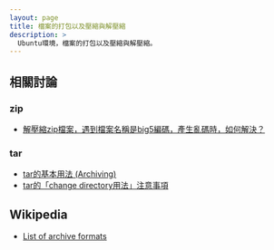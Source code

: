 ```yaml
---
layout: page
title: 檔案的打包以及壓縮與解壓縮
description: >
  Ubuntu環境，檔案的打包以及壓縮與解壓縮。
---
```


## 相關討論


### zip

* [解壓縮zip檔案，遇到檔案名稱是big5編碼，產生亂碼時，如何解決？](/book-ubuntu-qna/read/case/file-archiving-and-compression/zip/unzip-big5.html)

### tar

* [tar的基本用法 (Archiving)](/book-ubuntu-qna/read/case/file-archiving-and-compression/tar/archiving.html)
* [tar的「change directory用法」注意事項](/book-ubuntu-qna/read/case/file-archiving-and-compression/tar/change-directory-note.html)


## Wikipedia

* [List of archive formats](https://en.wikipedia.org/wiki/List_of_archive_formats)
